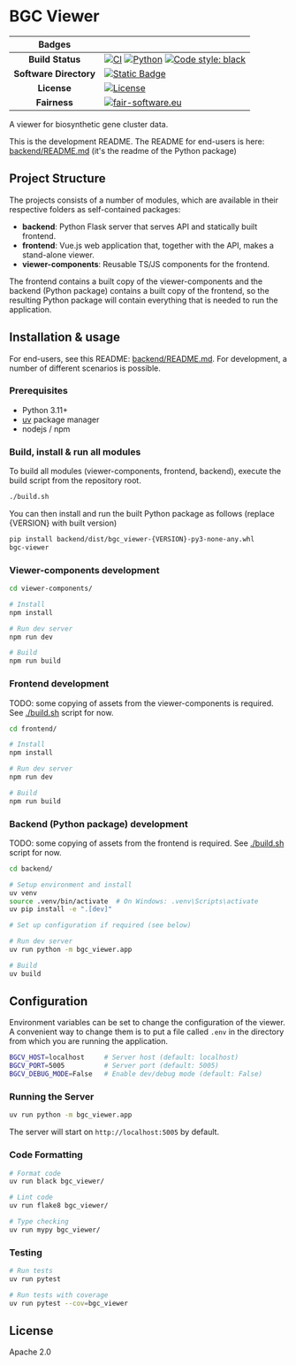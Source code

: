 # BGC Viewer

| Badges | |
|:----:|----|
| **Build Status** | [![CI](https://github.com/medema-group/bgc-viewer/actions/workflows/ci.yml/badge.svg)](https://github.com/medema-group/bgc-viewer/actions/workflows/ci.yml) [![Python](https://img.shields.io/badge/python-3.11+-blue.svg)](https://www.python.org/downloads/) [![Code style: black](https://img.shields.io/badge/code%20style-black-000000.svg)](https://github.com/psf/black) |
| **Software Directory** | [![Static Badge](https://img.shields.io/badge/RSD-BGCViewer-lib)](https://research-software-directory.org/software/bgc-viewer) |
| **License** | [![License](https://img.shields.io/badge/License-Apache_2.0-blue.svg)](https://opensource.org/licenses/Apache-2.0) |
| **Fairness** | [![fair-software.eu](https://img.shields.io/badge/fair--software.eu-%E2%97%8F%20%20%E2%97%8F%20%20%E2%97%8F%20%20%E2%97%8F%20%20%E2%97%8B-yellow)](https://fair-software.eu) |

A viewer for biosynthetic gene cluster data.

This is the development README. The README for end-users is here: [backend/README.md](backend/README.md) (it's the readme of the Python package)


## Project Structure

The projects consists of a number of modules, which are available in their respective folders as self-contained packages:

- **backend**: Python Flask server that serves API and statically built frontend.
- **frontend**: Vue.js web application that, together with the API, makes a stand-alone viewer.
- **viewer-components**: Reusable TS/JS components for the frontend.

The frontend contains a built copy of the viewer-components and the backend (Python package) contains a built copy of the frontend, so the resulting Python package will contain everything that is needed to run the application.


## Installation & usage

For end-users, see this README: [backend/README.md](backend/README.md). For development, a number of different scenarios is possible.

### Prerequisites

- Python 3.11+
- [uv](https://github.com/astral-sh/uv) package manager
- nodejs / npm

### Build, install & run all modules

To build all modules (viewer-components, frontend, backend), execute the build script from the repository root.

```bash
./build.sh
```

You can then install and run the built Python package as follows (replace {VERSION} with built version)

```bash
pip install backend/dist/bgc_viewer-{VERSION}-py3-none-any.whl
bgc-viewer
```

### Viewer-components development

```bash
cd viewer-components/

# Install
npm install

# Run dev server
npm run dev

# Build
npm run build
```

### Frontend development

TODO: some copying of assets from the viewer-components is required. See [./build.sh](./build.sh) script for now.

```bash
cd frontend/

# Install
npm install

# Run dev server
npm run dev

# Build
npm run build
```

### Backend (Python package) development

TODO: some copying of assets from the frontend is required. See [./build.sh](./build.sh) script for now.

```bash
cd backend/

# Setup environment and install
uv venv
source .venv/bin/activate  # On Windows: .venv\Scripts\activate
uv pip install -e ".[dev]"

# Set up configuration if required (see below)

# Run dev server
uv run python -m bgc_viewer.app

# Build
uv build
```

## Configuration

Environment variables can be set to change the configuration of the viewer.
A convenient way to change them is to put a file called `.env` in the directory from
which you are running the application.

```bash
BGCV_HOST=localhost     # Server host (default: localhost)
BGCV_PORT=5005          # Server port (default: 5005)
BGCV_DEBUG_MODE=False   # Enable dev/debug mode (default: False)
```

### Running the Server

```bash
uv run python -m bgc_viewer.app
```

The server will start on `http://localhost:5005` by default.

### Code Formatting

```bash
# Format code
uv run black bgc_viewer/

# Lint code
uv run flake8 bgc_viewer/

# Type checking
uv run mypy bgc_viewer/
```

### Testing

```bash
# Run tests
uv run pytest

# Run tests with coverage
uv run pytest --cov=bgc_viewer
```


## License

Apache 2.0
